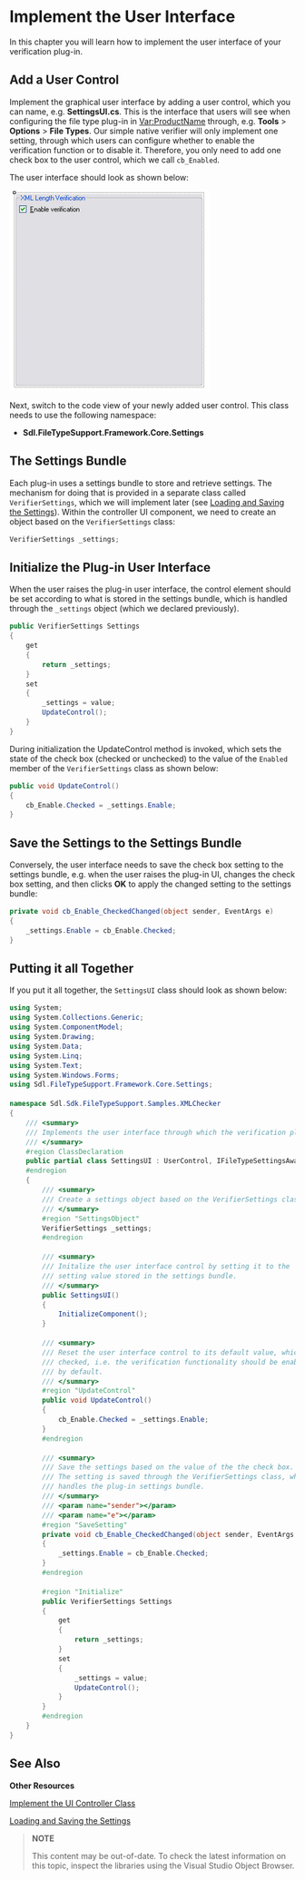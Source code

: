 Implement the User Interface
==

In this chapter you will learn how to implement the user interface of your verification plug-in.

Add a User Control
--

Implement the graphical user interface by adding a user control, which you can name, e.g. **SettingsUI.cs**. This is the interface that users will see when configuring the file type plug-in in <Var:ProductName> through, e.g. **Tools** > **Options** > **File Types**. Our simple native verifier will only implement one setting, through which users can configure whether to enable the verification function or to disable it. Therefore, you only need to add one check box to the user control, which we call ```cb_Enabled```.

The user interface should look as shown below:

![length_checker_settings_page](images/length_checker_settings_page.jpg)

Next, switch to the code view of your newly added user control. This class needs to use the following namespace:

* **Sdl.FileTypeSupport.Framework.Core.Settings**

The Settings Bundle
--

Each plug-in uses a settings bundle to store and retrieve settings. The mechanism for doing that is provided in a separate class called ```VerifierSettings```, which we will implement later (see [Loading and Saving the Settings](loading_and_saving_the_settings_native.md)). Within the controller UI component, we need to create an object based on the ```VerifierSettings``` class:

```cs
VerifierSettings _settings;
```

Initialize the Plug-in User Interface
--

When the user raises the plug-in user interface, the control element should be set according to what is stored in the settings bundle, which is handled through the ```_settings``` object (which we declared previously).

```cs
public VerifierSettings Settings
{
    get
    {
        return _settings;
    }
    set
    {
        _settings = value;
        UpdateControl();
    }
}
```


During initialization the UpdateControl method is invoked, which sets the state of the check box (checked or unchecked) to the value of the ```Enabled``` member of the ```VerifierSettings``` class as shown below:


```cs
public void UpdateControl()
{
    cb_Enable.Checked = _settings.Enable;
}
```

Save the Settings to the Settings Bundle
--

Conversely, the user interface needs to save the check box setting to the settings bundle, e.g. when the user raises the plug-in UI, changes the check box setting, and then clicks **OK** to apply the changed setting to the settings bundle:


```cs
private void cb_Enable_CheckedChanged(object sender, EventArgs e)
{
    _settings.Enable = cb_Enable.Checked;
}
```
Putting it all Together
--

If you put it all together, the ```SettingsUI``` class should look as shown below:

```cs
using System;
using System.Collections.Generic;
using System.ComponentModel;
using System.Drawing;
using System.Data;
using System.Linq;
using System.Text;
using System.Windows.Forms;
using Sdl.FileTypeSupport.Framework.Core.Settings;

namespace Sdl.Sdk.FileTypeSupport.Samples.XMLChecker
{
    /// <summary>
    /// Implements the user interface through which the verification plug-in can be enabled or disabled.
    /// </summary>
    #region ClassDeclaration
    public partial class SettingsUI : UserControl, IFileTypeSettingsAware<VerifierSettings>
    #endregion
    {
        /// <summary>
        /// Create a settings object based on the VerifierSettings class. 
        /// </summary>
        #region "SettingsObject"
        VerifierSettings _settings;
        #endregion 

        /// <summary>
        /// Initalize the user interface control by setting it to the
        /// setting value stored in the settings bundle.
        /// </summary>
        public SettingsUI()
        {
            InitializeComponent();
        }

        /// <summary>
        /// Reset the user interface control to its default value, which is
        /// checked, i.e. the verification functionality should be enabled
        /// by default.
        /// </summary>
        #region "UpdateControl"
        public void UpdateControl()
        {
            cb_Enable.Checked = _settings.Enable;
        }
        #endregion

        /// <summary>
        /// Save the settings based on the value of the the check box.
        /// The setting is saved through the VerifierSettings class, which
        /// handles the plug-in settings bundle.
        /// </summary>
        /// <param name="sender"></param>
        /// <param name="e"></param>
        #region "SaveSetting"
        private void cb_Enable_CheckedChanged(object sender, EventArgs e)
        {
            _settings.Enable = cb_Enable.Checked;
        }
        #endregion

        #region "Initialize"
        public VerifierSettings Settings
        {
            get
            {
                return _settings;
            }
            set
            {
                _settings = value;
                UpdateControl();
            }
        }
        #endregion
    }
}
```

See Also
--

**Other Resources**

[Implement the UI Controller Class](implement_the_ui_controller_class_native.md)

[Loading and Saving the Settings](loading_and_saving_the_settings_native.md)

>**NOTE**
>
> This content may be out-of-date. To check the latest information on this topic, inspect the libraries using the Visual Studio Object Browser.
